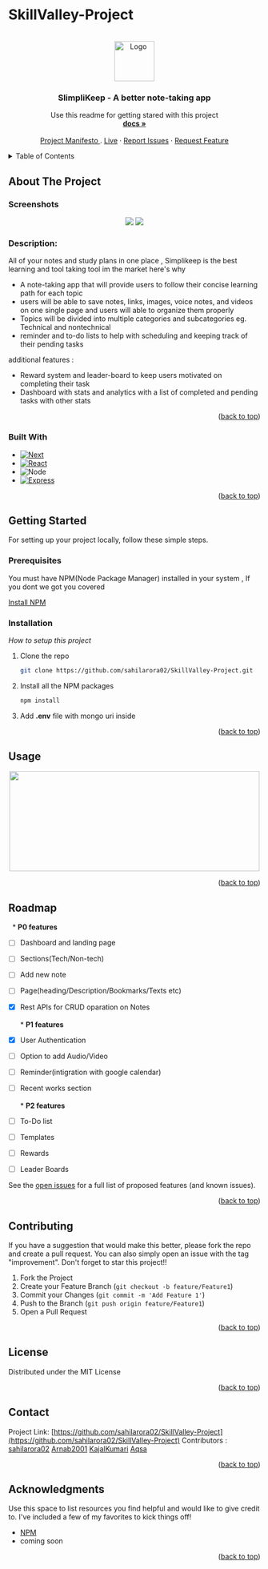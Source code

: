 # SkillValley-Project

<!-- PROJECT LOGO -->
<br />
<div align="center">
  <a href="https://github.com/sahilarora02/SkillValley-Project/">
    <img src="https://cdn-icons-png.flaticon.com/512/13/13706.png" alt="Logo" width="80" height="80">
  </a>

  <h3 align="center">SlimpliKeep - A better note-taking app</h3>

  <p align="center">
    Use this readme for getting stared with this project
    <br />
    <a href="https://github.com/sahilarora02/SkillValley-Project/"><strong>docs »</strong></a>
    <br />
    <br />
    <a href="https://daisy-crafter-3ba.notion.site/Product-Manifesto-34df07c46b504f2686be99246e622542"> Project Manifesto </a>
    .
    <a href="#">Live</a>
    ·
    <a href="https://github.com/sahilarora02/SkillValley-Project/issues">Report Issues</a>
    ·
    <a href="https://github.com/sahilarora02/SkillValley-Project/issues">Request Feature</a>
  </p>
</div>



<!-- TABLE OF CONTENTS -->
<details>
  <summary>Table of Contents</summary>
  <ol>
    <li>
      <a href="#about-the-project">About The Project</a>
      <ul>
        <li><a href="#built-with">Built With</a></li>
      </ul>
    </li>
    <li>
      <a href="#getting-started">Getting Started</a>
      <ul>
        <li><a href="#prerequisites">Prerequisites</a></li>
        <li><a href="#installation">Installation</a></li>
      </ul>
    </li>
    <li><a href="#usage">Usage</a></li>
    <li><a href="#roadmap">Roadmap</a></li>
    <li><a href="#contributing">Contributing</a></li>
    <li><a href="#license">License</a></li>
    <li><a href="#contact">Contact</a></li>
    <li><a href="#acknowledgments">Acknowledgments</a></li>
  </ol>
</details>



<!-- ABOUT THE PROJECT -->
## About The Project
### Screenshots
<div align="center">
<img src= "https://lh3.googleusercontent.com/MF6KxkCBbdKqIQ8zJ26vzlpq7Nq0kHfRAtn9i56kW83R-KlhG6VvRoXQpA43N-rCdRPVkVj0IpxuDqd3W85S03xSLzCjvIhLexQTcI3rSP3rOhJG4nQWLAy1yalafjgUoASKkhV-Kn2vc6q61NQb8Dsi69xG3u6AoPw5Xvgca3QJ10xzu8CzQiaq27XyylA2unTqs6rt9ZSZDAeJZoJWIQh2faQncPH7PxP9sRg-x6CP3DZzAoYWVWOvPARZ5TWEqdtoMI7Ze0iumeP225j6XJIT3mckk8Gudv1eBvIgLULc283NczTS5hBooHd_ha2l2ocXwXGS9zbc02OhmKhjjIuDdnDSwTeGhLvp9qsy4vd4rgnrPsTVn9W70Nu07azqnmVen7-krUSBa7oQWj1j5IABjwj6BVA_YJkiwliy7APh74qgP6xTnUVIwhDtzhZTDPsD9Nc4hZTmtRpAreJT9Q3tJtbGNDz_rBOSOAnPZEK5KFUV-aEjeD5kTOKorcK9Q4RZA16dJN455hHwRn-QexCUff3E4gXCVqBWyKEbRRGLGd6m_s4_bp2lMtGaz8PSXvAczaHgASeQ33q7t41z_eao9FKlRR7E7MFKaXqma5xaRtA7k019AycL_GQclDYuSDdxd_ud5pmiawdhv5m5kTuYAP6QrXkr-3WnH4bcldJh3fGgx__rB4bW-evTXwcfpSbAT6q7cYb8Ltmj9E1EG83RsejkwQbwOp-uvGHVkM9cTNdljTN4I_nq_-FfmvA37nKiwgkpYhQruxUFjHc0xXjrv8ojxYi-1gMUzOJ-zhG4O-exXbX9HmGXEZ5zJm5uoRPELkKToRnsZk-w-zrI9PFl3q5N9vxscuxpUfUwJpbB97Tl6ZuUfpMxn9ZTaR2giUuzqK3rfwXgf9Cjl5NHD6IpKy3j3PtpG9kv5XRbjb8C2A=w1005-h602-no?authuser=2" />
<img src="https://lh3.googleusercontent.com/cIN_GZouQkUZMFLKIr0-n6TwBzr4uDhf1kEQ5LMhGaWx7KmpLDCpd3Q2jIpK4_uCD0jOuL5R4qp-ffvdiSeTcekNliLGvMSDW4r_lQ7dIIEBkm5oZvOESrAnrtTAuIx93EVbiN51S5WTuydvB8NxBsX2j-1-SwTbaMJ4shVsoeU9J-qtd0MMfzHWPz6EbtIjz8SLsvj-vzvLBZfUymph2WSPyKgZky2wO2xHoj0IJWj649OEA7jUp3Qs9rvHA3WlKgCBad1q-AwHW8RwNqQcmeQf8VdTR0Xyzd2E7vCJKU44-mq03k8DeQlMjftEFZ3M-CyTdhbyT8hRXj6wuoo0rnfieSp64gQSkwUvcmUdcTbDisplXA-icN4H30Eh9ypAzlHz4drfS31Kx-HLFfRw7PeY5sVX28QM9DSYD-HBSIkJrKaMEa-2ztw35Am39oV2rudkiS0bvFgbkUJJ5SWOBo61dOh4zsSbtEW9bxN7kPAimLVOmQ00koz_BJQj6GsjSzM6v9oaQVfXF_eIyVKJr3pb21PWSC2XD_2mwp13wiQb7oAR9PGVANvWDAASe5137b4dP71KTzABMEilyJjeSl17_AkuNF2AOiWxEaUvf6vIoQSg4XCYX1uXGQv5nCZUApEF-t8R1AubBPUpMLaoTD1t6qzh8EFh5bsEmOHe1Au4iTq3pEFR6U7OT-4YlYQPRd4SqfAq7bdX7uvGs-Qlp12FZ8dr41diPZD6u-UgW5GmE6d1IHGpGX6_wmGmloibyMiiQKzVPz4Mz_MRKsgXByLMKEyiqDV6Ytg5_j0p9E6A2Nvi75TXRUCqy8rNrTWco9WphhXlRl4ympErZpRvGdCr_8qzTfvAve13Zjm079NbIxxQx0JTavWWX4VK6e_LLwOOxL9Pp4Jwck2cWvYfr0FDfo6UP0XW7xHpaaHV0f48ug=w1018-h594-no?authuser=2" />
</div>

### Description:
All of your notes and study plans in one place , Simplikeep is the best learning and tool taking tool im the market 
here's why 
- A note-taking app that will provide users to follow their concise learning path for each topic
- users will be able to save notes, links, images, voice notes, and videos on one single page and users will able to organize them properly
- Topics will be divided into multiple categories and subcategories eg. Technical and nontechnical
- reminder and to-do lists to help with scheduling and keeping track of their pending tasks

additional features :

- Reward system and leader-board to keep users motivated on completing their task
- Dashboard with stats and analytics with a list of completed and pending tasks with other stats

<p align="right">(<a href="#readme-top">back to top</a>)</p>



### Built With



* [![Next][Next.js]][Next-url]
* [![React][React.js]][React-url]
* ![Node][node.js]
* [![Express][Express]][Angular-url]


<p align="right">(<a href="#readme-top">back to top</a>)</p>



<!-- GETTING STARTED -->
## Getting Started
For setting up your project locally, follow these simple steps.

### Prerequisites

You must have NPM(Node Package Manager) installed  in your system , If you dont we got you covered  

  
  [Install NPM](https://phoenixnap.com/kb/install-node-js-npm-on-windows)
 

### Installation

_How to setup this project_

1. Clone the repo
   ```sh
   git clone https://github.com/sahilarora02/SkillValley-Project.git
   ```
3. Install all the NPM packages
   ```sh
   npm install
   ```
4. Add **.env** file with mongo uri inside
   

<p align="right">(<a href="#readme-top">back to top</a>)</p>



<!-- USAGE EXAMPLES -->
## Usage
<div align="center">
<img src="https://media2.giphy.com/media/UYpelo7WbjZQg0dDQY/200.gif" width="500" height="200" />
</div>
<p align="right">(<a href="#readme-top">back to top</a>)</p>



<!-- ROADMAP -->
## Roadmap
&nbsp; * **P0 features**
- [ ] Dashboard and landing page
- [ ] Sections(Tech/Non-tech)
- [ ] Add new note
- [ ] Page(heading/Description/Bookmarks/Texts etc)  
- [x] Rest APIs for CRUD oparation on Notes<br><br>* **P1 features**
- [x] User Authentication
- [ ] Option to add Audio/Video
- [ ] Reminder(intigration with google calendar)
- [ ] Recent works section<br><br> * **P2 features**
- [ ] To-Do list
- [ ] Templates
- [ ] Rewards
- [ ] Leader Boards


See the [open issues](https://github.com/othneildrew/Best-README-Template/issues) for a full list of proposed features (and known issues).

<p align="right">(<a href="#readme-top">back to top</a>)</p>



<!-- CONTRIBUTING -->
## Contributing


If you have a suggestion that would make this better, please fork the repo and create a pull request. You can also simply open an issue with the tag "improvement".
Don't forget to star this project!! 

1. Fork the Project
2. Create your Feature Branch (`git checkout -b feature/Feature1`)
3. Commit your Changes (`git commit -m 'Add Feature 1'`)
4. Push to the Branch (`git push origin feature/Feature1`)
5. Open a Pull Request

<p align="right">(<a href="#readme-top">back to top</a>)</p>



<!-- LICENSE -->
## License

Distributed under the MIT License

<p align="right">(<a href="#readme-top">back to top</a>)</p>



<!-- CONTACT -->
## Contact

Project Link: [https://github.com/sahilarora02/SkillValley-Project](https://github.com/sahilarora02/SkillValley-Project)
Contributors : [sahilarora02](https://github.com/sahilarora02)
               [Arnab2001](https://github.com/arnab2001)
               [KajalKumari](https://github.com/developers-codz)
               [Aqsa](https://github.com/aqsaaqeel)


<p align="right">(<a href="#readme-top">back to top</a>)</p>



<!-- ACKNOWLEDGMENTS -->
## Acknowledgments

Use this space to list resources you find helpful and would like to give credit to. I've included a few of my favorites to kick things off!


* [NPM](https://www.npmjs.com/)
* coming soon

<p align="right">(<a href="#readme-top">back to top</a>)</p>



<!-- MARKDOWN LINKS & IMAGES -->
<!-- https://www.markdownguide.org/basic-syntax/#reference-style-links -->
[contributors-shield]: https://img.shields.io/github/contributors/othneildrew/Best-README-Template.svg?style=for-the-badge
[contributors-url]: https://github.com/othneildrew/Best-README-Template/graphs/contributors
[forks-shield]: https://img.shields.io/github/forks/othneildrew/Best-README-Template.svg?style=for-the-badge
[forks-url]: https://github.com/othneildrew/Best-README-Template/network/members
[stars-shield]: https://img.shields.io/github/stars/othneildrew/Best-README-Template.svg?style=for-the-badge
[stars-url]: https://github.com/othneildrew/Best-README-Template/stargazers
[issues-shield]: https://img.shields.io/github/issues/othneildrew/Best-README-Template.svg?style=for-the-badge
[issues-url]: https://github.com/othneildrew/Best-README-Template/issues
[license-shield]: https://img.shields.io/github/license/othneildrew/Best-README-Template.svg?style=for-the-badge
[license-url]: https://github.com/othneildrew/Best-README-Template/blob/master/LICENSE.txt
[linkedin-shield]: https://img.shields.io/badge/-LinkedIn-black.svg?style=for-the-badge&logo=linkedin&colorB=555
[linkedin-url]: https://linkedin.com/in/othneildrew
[product-screenshot]: images/screenshot.png
[Next.js]: https://img.shields.io/badge/next.js-000000?style=for-the-badge&logo=nextdotjs&logoColor=white
[Next-url]: https://nextjs.org/
[React.js]: https://img.shields.io/badge/React-20232A?style=for-the-badge&logo=react&logoColor=61DAFB
[React-url]: https://reactjs.org/
[Node.js]: https://img.shields.io/badge/Node.js-35495E?style=for-the-badge&logo=nodedotjs&logoColor=4FC08D
[Vue-url]: https://vuejs.org/
[Express]: https://img.shields.io/badge/Express-35495E?style=for-the-badge&logo=express&logoColor=white
[Angular-url]: https://angular.io/
[Svelte.dev]: https://img.shields.io/badge/Svelte-4A4A55?style=for-the-badge&logo=svelte&logoColor=FF3E00
[Svelte-url]: https://svelte.dev/
[Laravel.com]: https://img.shields.io/badge/Laravel-FF2D20?style=for-the-badge&logo=laravel&logoColor=white
[Laravel-url]: https://laravel.com
[Bootstrap.com]: https://img.shields.io/badge/Bootstrap-563D7C?style=for-the-badge&logo=bootstrap&logoColor=white
[Bootstrap-url]: https://getbootstrap.com
[JQuery.com]: https://img.shields.io/badge/jQuery-0769AD?style=for-the-badge&logo=jquery&logoColor=white
[JQuery-url]: https://jquery.com 
